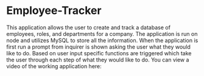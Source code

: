 # Employee-Tracker

This application allows the user to create and track a database of employees, roles, and departments for a company. The application is run on node and utilizes MySQL to store all the information. When the application is first run a prompt from inquirer is shown asking the user what they would like to do. Based on user input specific functions are triggered which take the user through each step of what they would like to do. You can view a video of the working application here: 